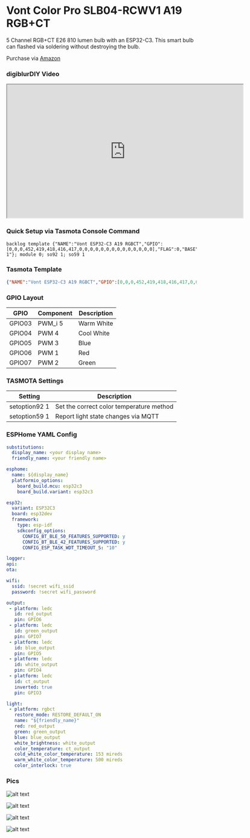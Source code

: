 # Vont Color Pro SLB04-RCWV1 A19 RGB+CT

5 Channel RGB+CT E26 810 lumen bulb with an ESP32-C3.  This smart bulb can flashed via soldering without destroying the bulb.

Purchase via [Amazon](https://amzn.to/3Eq4WH8)  

### digiblurDIY Video
<iframe allowfullscreen height="353" src="https://www.youtube.com/embed/92F7DqQrZWg" width="625" youtube-src-=""></iframe>  

### Quick Setup via Tasmota Console Command
```
backlog template {"NAME":"Vont ESP32-C3 A19 RGBCT","GPIO":[0,0,0,452,419,418,416,417,0,0,0,0,0,0,0,0,0,0,0,0,0,0],"FLAG":0,"BASE":1,"CMND":"so92 1"}; module 0; so92 1; so59 1
```

### Tasmota Template
```json
{"NAME":"Vont ESP32-C3 A19 RGBCT","GPIO":[0,0,0,452,419,418,416,417,0,0,0,0,0,0,0,0,0,0,0,0,0,0],"FLAG":0,"BASE":1,"CMND":"so92 1"}
```

### GPIO Layout

| GPIO |    Component | Description |
|------ |-------------|-------------|         
|GPIO03 | PWM_i 5 | Warm White
|GPIO04	| PWM 4   | Cool White
|GPIO05	| PWM 3   | Blue
|GPIO06	| PWM 1   | Red
|GPIO07	| PWM 2   | Green

### TASMOTA Settings

| Setting | Description
|---------------|-------------
| setoption92 1 | Set the correct color temperature method
| setoption59 1  | Report light state changes via MQTT

### ESPHome YAML Config

```yaml
substitutions:
  display_name: <your display name>
  friendly_name: <your friendly name>

esphome:
  name: ${display_name}
  platformio_options:
    board_build.mcu: esp32c3
    board_build.variant: esp32c3  

esp32:
  variant: ESP32C3
  board: esp32dev
  framework:
    type: esp-idf
    sdkconfig_options:
      CONFIG_BT_BLE_50_FEATURES_SUPPORTED: y
      CONFIG_BT_BLE_42_FEATURES_SUPPORTED: y
      CONFIG_ESP_TASK_WDT_TIMEOUT_S: "10"

logger:
api:
ota:

wifi:
  ssid: !secret wifi_ssid
  password: !secret wifi_password

output:
 - platform: ledc
   id: red_output
   pin: GPIO6
 - platform: ledc
   id: green_output
   pin: GPIO7
 - platform: ledc
   id: blue_output
   pin: GPIO5
 - platform: ledc
   id: white_output
   pin: GPIO4
 - platform: ledc
   id: ct_output
   inverted: true
   pin: GPIO3

light:
 - platform: rgbct
   restore_mode: RESTORE_DEFAULT_ON
   name: "${friendly_name}"
   red: red_output
   green: green_output
   blue: blue_output
   white_brightness: white_output
   color_temperature: ct_output
   cold_white_color_temperature: 153 mireds
   warm_white_color_temperature: 500 mireds
   color_interlock: true
```

### Pics

![alt text](/img/devices/vontcolorpro_1.webp "Vont Color Pro Bulb #1")

![alt text](/img/devices/vontcolorpro_2.webp "Vont Color Pro Bulb #2")

![alt text](/img/devices/vontcolorpro_3.webp "Vont Color Pro Bulb #3")

![alt text](/img/devices/vontcolorpro_4.webp "Vont Color Pro Bulb #4")

